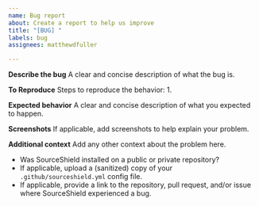 ```yaml
---
name: Bug report
about: Create a report to help us improve
title: "[BUG] "
labels: bug
assignees: matthewdfuller

---
```


**Describe the bug**
A clear and concise description of what the bug is.

**To Reproduce**
Steps to reproduce the behavior:
1. 

**Expected behavior**
A clear and concise description of what you expected to happen.

**Screenshots**
If applicable, add screenshots to help explain your problem.

**Additional context**
Add any other context about the problem here.
- Was SourceShield installed on a public or private repository?
- If applicable, upload a (sanitized) copy of your `.github/sourceshield.yml` config file.
- If applicable, provide a link to the repository, pull request, and/or issue where SourceShield experienced a bug.
